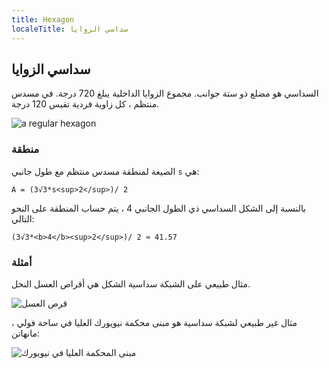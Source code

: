 ```yaml
---
title: Hexagon
localeTitle: سداسي الزوايا
---
```

## سداسي الزوايا

السداسي هو مضلع ذو ستة جوانب. مجموع الزوايا الداخلية يبلغ 720 درجة. في مسدس منتظم ، كل زاوية فردية تقيس 120 درجة.

![a regular hexagon](https://upload.wikimedia.org/wikipedia/commons/thumb/c/cb/Hexagon_1.svg/2000px-Hexagon_1.svg.png)

### منطقة

الصيغة لمنطقة مسدس منتظم مع طول جانبي `s` هي:

`A = (3√3*s<sup>2</sup>)/ 2`

بالنسبة إلى الشكل السداسي ذي الطول الجانبي 4 ، يتم حساب المنطقة على النحو التالي:

`(3√3*<b>4</b><sup>2</sup>)/ 2 ≈ 41.57`

### أمثلة

مثال طبيعي على الشبكة سداسية الشكل هي أقراص العسل النحل.

![قرص العسل](https://upload.wikimedia.org/wikipedia/commons/3/3d/Honeycomb_15_03_2012.jpg)  

مثال غير طبيعي لشبكة سداسية هو مبنى محكمة نيويورك العليا في ساحة فولي ، مانهاتن:

![مبنى المحكمة العليا في نيويورك](http://www.secretsinplainsight.com/wp-content/uploads/NY-Supreme-Court.jpg)